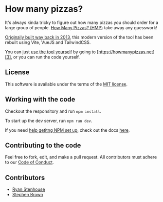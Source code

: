 # How many pizzas?

It's always kinda tricky to figure out how many pizzas you should order for a large
group of people. [How Many Pizzas? (HMP)][3] take away any guesswork!

[Originally built way back in 2013][4], this modern version of the tool has been
rebuilt using Vite, VueJS and TailwindCSS. 

You can just [use the tool yourself][3] by going to [https://howmanypizzas.net][3],
or you can run the code yourself. 

## License

This software is available under the terms of the [MIT license][8].  


## Working with the code

Checkout the responsitory and run `npm install`. 

To start up the dev server, run `npm run dev`.

If you need [help getitng NPM set up][6], check out the docs [here][6].

## Contributing to the code

Feel free to fork, edit, and make a pull request. All contributors
must adhere to our [Code of Conduct][7].


## Contributors
- [Ryan Stenhouse][1]
- [Stephen Brown][2]

[1]: https://github.com/HHRy
[2]: https://github.com/evolvedlight
[3]: https://howmanypizzas.net
[4]: https://github.com/HHRy/howmanypizzas.net/tree/old_version
[5]: http://nekotachi.co.uk
[6]: https://docs.npmjs.com/downloading-and-installing-node-js-and-npm
[7]: https://github.com/HHRy/howmanypizzas.net/blob/master/CODE_OF_CONDUCT.md
[8]: https://github.com/HHRy/howmanypizzas.net/blob/master/LICENSE
